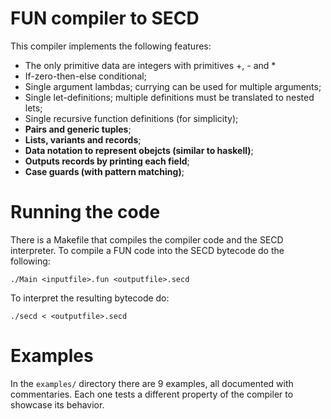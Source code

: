 # FUN compiler to SECD

This compiler implements the following features:

 - The only primitive data are integers with primitives +, - and * 
 - If-zero-then-else conditional;
 - Single argument lambdas; currying can be used for 
   multiple arguments;
 - Single let-definitions; multiple definitions must be 
   translated to nested lets;
 - Single recursive function definitions (for simplicity);
 - **Pairs and generic tuples**;
 - **Lists, variants and records**;
 - **Data notation to represent obejcts (similar to haskell)**;
 - **Outputs records by printing each field**;
 - **Case guards (with pattern matching)**;

# Running the code

There is a Makefile that compiles the compiler code and the SECD
interpreter. To compile a FUN code into the SECD bytecode do the
following:

    ./Main <inputfile>.fun <outputfile>.secd

To interpret the resulting bytecode do:

    ./secd < <outputfile>.secd
    
# Examples

In the `examples/` directory there are 9 examples, all documented with
commentaries. Each one tests a different property of the compiler to
showcase its behavior.
